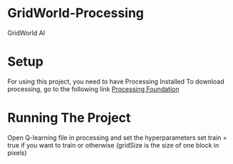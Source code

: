 # GridWorld-Processing
GridWorld AI

# Setup
For using this project, you need to have Processing Installed
To download processing, go to the following link
[Processing Foundation](https://processing.org/download/)

# Running The Project
Open Q-learning file in processing and set the hyperparameters
set train = true if you want to train or otherwise
(gridSize is the size of one block in pixels)
